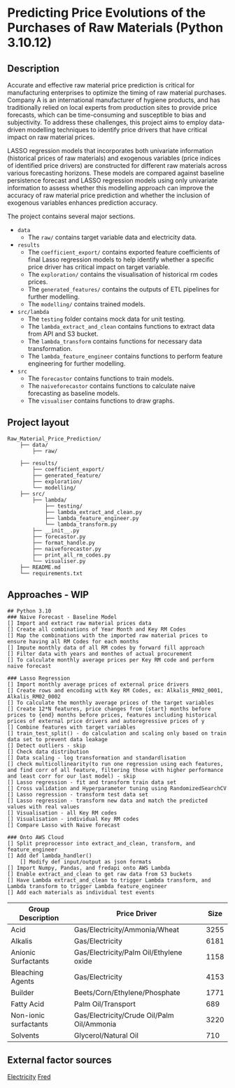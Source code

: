 # Predicting Price Evolutions of the Purchases of Raw Materials (Python 3.10.12)

## Description

Accurate and effective raw material price prediction is critical for manufacturing enterprises to optimize the timing of
raw material purchases. Company A is an international manufacturer of hygiene products, and has traditionally relied on
local experts from production sites to provide price forecasts, which can be time-consuming and susceptible to bias and
subjectivity. To address these challenges, this project aims to employ data-driven modelling techniques to identify price drivers that have critical impact on raw material prices.

LASSO regression models that incorporates both univariate information (historical prices of raw materials) and exogenous
variables (price indices of identified price drivers) are constructed for different raw materials across various
forecasting horizons. These models are compared against baseline persistence forecast and LASSO regression models using
only univariate information to assess whether this modelling approach can improve the accuracy of raw material price
prediction and whether the inclusion of exogenous variables enhances prediction accuracy.

The project contains several major sections.

- `data`
  - The `raw/` contains target variable data and electricity data.
- `results`
  - The `coefficient_export/` contains exported feature coefficients of final Lasso regression models to help identify whether a specific price driver has critical impact on target variable.
  - The `exploration/` contains the visualisation of historical rm codes prices.
  - The `generated_features/` contains the outputs of ETL pipelines for further modelling.
  - The `modelling/` contains trained models.
- `src/lambda`
  - The `testing` folder contains mock data for unit testing.
  - The `lambda_extract_and_clean` contains functions to extract data from API and S3 bucket.
  - The `lambda_transform` contains functions for necessary data transformation.
  - The `lambda_feature_engineer` contains functions to perform feature engineering for further modelling.
- `src`
  - The `forecastor` contains functions to train models.
  - The `naiveforecastor` contains functions to calculate naive forecasting as baseline models.
  - The `visualiser` contains functions to draw graphs.

## Project layout

```text
Raw_Material_Price_Prediction/
    ├── data/
        ├── raw/
        
    ├── results/
        ├── coefficient_export/
        ├── generated_feature/
        ├── exploration/
        └── modelling/
    ├── src/
        ├── lambda/
            ├── testing/
            ├── lambda_extract_and_clean.py
            ├── lambda_feature_engineer.py
            └── lambda_transform.py
        ├── __init__.py
        ├── forecastor.py
        ├── format_handle.py
        ├── naiveforecastor.py
        ├── print_all_rm_codes.py
        └── visualiser.py
    ├── README.md
    └── requirements.txt
```

## Approaches - WIP

```text
## Python 3.10
### Naive Forecast - Baseline Model
[] Import and extract raw material prices data
[] Create all combinations of Year Month and Key RM Codes
[] Map the combinations with the imported raw material prices to ensure having all RM Codes for each months
[] Impute monthly data of all RM codes by forward fill approach
[] Filter data with years and monthes of actual procurement
[] To calculate monthly average prices per Key RM code and perform naive forecast

### Lasso Regression
[] Import monthly average prices of external price drivers
[] Create rows and encoding with Key RM Codes, ex: Alkalis_RM02_0001, Alkalis_RM02_0002
[] To calculate the monthly average prices of the target variables
[] Create 12*N features, price changes from {start} months before prices to {end} months before prices, features including historical prices of external price drivers and autoregressive prices of y
[] Combine features with target variables
[] train_test_split() - do calculation and scaling only based on train data set to prevent data leakage
[] Detect outliers - skip
[] Check data distribution
[] Data scaling - log transformation and standardlisation
[] check multicollinearity(to run one regression using each features, and find corr of all feature, filtering those with higher performance and least corr for our last model) - skip
[] Lasso regression - fit and transform train data set
[] Cross validation and Hyperparameter tuning using RandomizedSearchCV
[] Lasso regression - transform test data set
[] Lasso regression - transform new data and match the predicted values with real values
[] Visualisation - all Key RM codes
[] Visualisation - individual Key RM codes
[] Compare Lasso with Naive forecast

### Onto AWS Cloud
[] Split preprocessor into extract_and_clean, transform, and feature_engineer
[] Add def lambda_handler()
    [] Modify def input/output as json formats 
[] Import Numpy, Pandas, and fredapi onto AWS Lambda
[] Enable extract_and_clean to get raw data from S3 buckets
[] Have Lambda extract_and_clean to trigger Lambda transform, and Lambda transform to trigger Lambda feature_engineer
[] Add each materials as individual test events
```

| Group Description     | Price Driver                               | Size |
|-----------------------|--------------------------------------------|------|
| Acid                  | Gas/Electricity/Ammonia/Wheat              | 3255 |
| Alkalis               | Gas/Electricity                            | 6181 |
| Anionic Surfactants   | Gas/Electricity/Palm Oil/Ethylene oxide    | 1158 |
| Bleaching Agents      | Gas/Electricity                            | 4153 |
| Builder               | Beets/Corn/Ethylene/Phosphate              | 1771 |
| Fatty Acid            | Palm Oil/Transport                         | 689  |
| Non-ionic surfactants | Gas/Electricity/Crude Oil/Palm Oil/Ammonia | 3220 |
| Solvents              | Glycerol/Natural Oil                       | 710  |

## External factor sources

[Electricity](https://my.elexys.be/MarketInformation/IceEndexAverage.aspx)
[Fred](https://fred.stlouisfed.org/)
